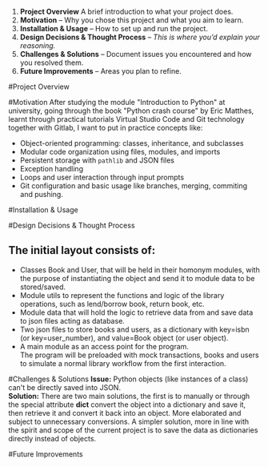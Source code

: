 1. **Project Overview** A brief introduction to what your project does.
2. **Motivation** – Why you chose this project and what you aim to learn.
3. **Installation & Usage** – How to set up and run the project.
4. **Design Decisions & Thought Process** – *This is where you’d explain your reasoning.*
5. **Challenges & Solutions** – Document issues you encountered and how you resolved them.
6. **Future Improvements** – Areas you plan to refine.


#Project Overview

#Motivation
After studying the module "Introduction to Python" at university, going through the book "Python crash course" by Eric Matthes, learnt through practical tutorials Virtual Studio Code and Git technology together with Gitlab, I want to put in practice concepts like:
-   Object-oriented programming: classes, inheritance, and subclasses  
-   Modular code organization using files, modules, and imports  
-   Persistent storage with `pathlib` and JSON files  
-   Exception handling  
-   Loops and user interaction through input prompts
-   Git configuration and basic usage like branches, merging, commiting and pushing.


#Installation & Usage



#Design Decisions & Thought Process
## The initial layout consists of:
- Classes Book and User, that will be held in their homonym modules, with the purpose of instantiating the object and send it to module data to be stored/saved.
- Module utils to represent the functions and logic of the library operations, such as lend/borrow book, return book, etc.
- Module data that will hold the logic to retrieve data from and save data to json files acting as database.
- Two json files to store books and users, as a dictionary with key=isbn (or key=user_number), and value=Book object (or user object).
- A main module as an access point for the program.   
The program will be preloaded with mock transactions, books and users to simulate a normal library workflow from the first interaction.


#Challenges & Solutions
**Issue:** Python objects (like instances of a class) can't be directly saved into JSON.  
    **Solution:** There are two main solutions, the first is to manually or through the special attribute __dict__ convert the object into a dictionary and save it, then retrieve it and convert it back into an object. More elaborated and subject to unnecessary conversions. 
    A simpler solution, more in line with the spirit and scope of the current project is to save the data as dictionaries directly instead of objects. 

#Future Improvements


